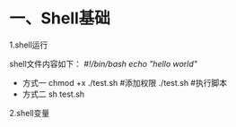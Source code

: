 # 一、Shell基础

1.shell运行

shell文件内容如下：
*#!/bin/bash*
*echo "hello world"*

- 方式一
  chmod +x ./test.sh      #添加权限
  ./test.sh               #执行脚本
- 方式二
  sh test.sh

2.shell变量

